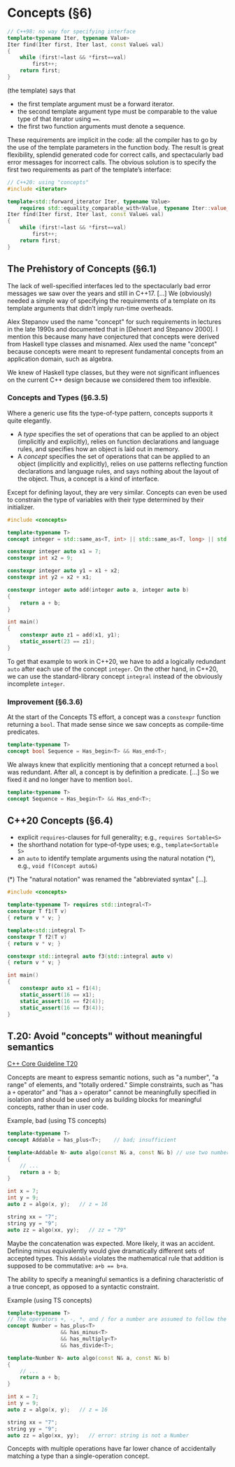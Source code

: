 # Concepts (§6)

```c++
// C++98: no way for specifying interface
template<typename Iter, typename Value>
Iter find(Iter first, Iter last, const Value& val)
{
    while (first!=last && *first==val)
        first++;
    return first;
}
```

(the template) says that
- the first template argument must be a forward iterator.
- the second template argument type must be comparable to the value type of that iterator
using `==`.
- the first two function arguments must denote a sequence.

These requirements are implicit in the code: all the compiler has to go by the use of the template parameters in the function body. The result is great flexibility, splendid generated code for correct calls, and spectacularly bad error messages for incorrect calls. The obvious solution is to specify the first two requirements as part of the template’s interface:

```c++
// C++20: using "concepts"
#include <iterator>

template<std::forward_iterator Iter, typename Value>
    requires std::equality_comparable_with<Value, typename Iter::value_type>
Iter find(Iter first, Iter last, const Value& val)
{
    while (first!=last && *first==val)
        first++;
    return first;
}
```

## The Prehistory of Concepts (§6.1)

The lack of well-specified interfaces led to the spectacularly bad error messages we saw over the years and still in C++17. [...] We (obviously) needed a simple way of specifying the requirements of a template on its template arguments that didn’t imply run-time overheads.

Alex Stepanov used the name "concept" for such requirements in lectures in the late 1990s and documented that in [Dehnert and Stepanov 2000]. I mention this because many have conjectured that concepts were derived from Haskell type classes and misnamed. Alex used the name "concept" because concepts were meant to represent fundamental concepts from an application domain, such as algebra.

We knew of Haskell type classes, but they were not significant influences on the current C++ design because we considered them too inflexible.

### Concepts and Types (§6.3.5)

Where a generic use fits the type-of-type pattern, concepts supports it quite elegantly.

- A *type* specifies the set of operations that can be applied to an object (implicitly and explicitly), relies on function declarations and language rules, and specifies how an object is laid out in memory.
- A *concept* specifies the set of operations that can be applied to an object (implicitly and explicitly), relies on use patterns reflecting function declarations and language rules, and says nothing about the layout of the object. Thus, a concept is a kind of interface.

Except for defining layout, they are very similar. Concepts can even be used to constrain the type of variables with their type determined by their initializer.

```c++
#include <concepts>

template<typename T>
concept integer = std::same_as<T, int> || std::same_as<T, long> || std::same_as<T, long long>;

constexpr integer auto x1 = 7;
constexpr int x2 = 9;

constexpr integer auto y1 = x1 + x2;
constexpr int y2 = x2 + x1;

constexpr integer auto add(integer auto a, integer auto b)
{
    return a + b;
}

int main()
{
    constexpr auto z1 = add(x1, y1);
    static_assert(23 == z1);
}
```

To get that example to work in C++20, we have to add a logically redundant `auto` after each use of the concept `integer`. On the other hand, in C++20, we can use the standard-library concept `integral` instead of the obviously incomplete `integer`.


### Improvement (§6.3.6)

At the start of the Concepts TS effort, a concept was a `constexpr` function returning a `bool`. That made sense since we saw concepts as compile-time predicates.

```c++
template<typename T>
concept bool Sequence = Has_begin<T> && Has_end<T>;
```

We always knew that explicitly mentioning that a concept returned a `bool` was redundant. After all, a concept is by definition a predicate. [...] So we fixed it and no longer have to mention `bool`.

```c++
template<typename T>
concept Sequence = Has_begin<T> && Has_end<T>;
```

## C++20 Concepts (§6.4)

- explicit `requires`-clauses for full generality; e.g., `requires Sortable<S>`
- the shorthand notation for type-of-type uses; e.g., `template<Sortable S>`
- an `auto` to identify template arguments using the natural notation (*), e.g., `void f(Concept
auto&)`

(*) The "natural notation" was renamed the "abbreviated syntax" [...].

```c++
#include <concepts>

template<typename T> requires std::integral<T>
constexpr T f1(T v)
{ return v * v; }

template<std::integral T>
constexpr T f2(T v)
{ return v * v; }

constexpr std::integral auto f3(std::integral auto v)
{ return v * v; }

int main()
{
    constexpr auto x1 = f1(4);
    static_assert(16 == x1);
    static_assert(16 == f2(4));
    static_assert(16 == f3(4));
}
```

## T.20: Avoid "concepts" without meaningful semantics
[C++ Core Guideline T20](https://github.com/isocpp/CppCoreGuidelines/blob/master/CppCoreGuidelines.md#t20-avoid-concepts-without-meaningful-semantics)

Concepts are meant to express semantic notions, such as "a number", "a range" of elements, and "totally ordered." Simple constraints, such as "has a `+` operator" and "has a `>` operator" cannot be meaningfully specified in isolation and should be used only as building blocks for meaningful concepts, rather than in user code.

Example, bad (using TS concepts)

```c++
template<typename T>
concept Addable = has_plus<T>;    // bad; insufficient

template<Addable N> auto algo(const N& a, const N& b) // use two numbers
{
    // ...
    return a + b;
}

int x = 7;
int y = 9;
auto z = algo(x, y);   // z = 16

string xx = "7";
string yy = "9";
auto zz = algo(xx, yy);   // zz = "79"
```

Maybe the concatenation was expected. More likely, it was an accident. Defining minus equivalently would give dramatically different sets of accepted types. This `Addable` violates the mathematical rule that addition is supposed to be commutative: `a+b == b+a`.

The ability to specify a meaningful semantics is a defining characteristic of a true concept, as opposed to a syntactic constraint.

Example (using TS concepts)

```c++
template<typename T>
// The operators +, -, *, and / for a number are assumed to follow the usual mathematical rules
concept Number = has_plus<T>
                 && has_minus<T>
                 && has_multiply<T>
                 && has_divide<T>;

template<Number N> auto algo(const N& a, const N& b)
{
    // ...
    return a + b;
}

int x = 7;
int y = 9;
auto z = algo(x, y);   // z = 16

string xx = "7";
string yy = "9";
auto zz = algo(xx, yy);   // error: string is not a Number
```

Concepts with multiple operations have far lower chance of accidentally matching a type than a single-operation concept.



